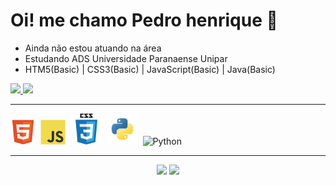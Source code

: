 ### <h1>Oi! me chamo Pedro henrique  👋</h1>


-  Ainda não estou atuando na área
-  Estudando ADS Universidade Paranaense Unipar
-  HTM5(Basic) | CSS3(Basic) | JavaScript(Basic) | Java(Basic)
 
<a href="https://www.instagram.com/pedro_henrique_rodigues/" target="_blank">
    <img src="https://camo.githubusercontent.com/acaa286597b43c96dc02b69b90de15a65c52063e31835b763a061cc815f64bac/68747470733a2f2f696d672e736869656c64732e696f2f62616467652f2d496e7374616772616d2d2532334534343035463f7374796c653d666f722d7468652d6261646765266c6f676f3d696e7374616772616d266c6f676f436f6c6f723d7768697465" data-canonical-src="https://img.shields.io/badge/-Instagram-%23E4405F?style=for-the-badge&amp;logo=instagram&amp;logoColor=white" style="max-width: 100%;">
</a>
<a href="https://www.linkedin.com/in/pedro-henrique-rodrigues-334370235/" target="_blank">
    <img src="https://camo.githubusercontent.com/c00f87aeebbec37f3ee0857cc4c20b21fefde8a96caf4744383ebfe44a47fe3f/68747470733a2f2f696d672e736869656c64732e696f2f62616467652f2d4c696e6b6564496e2d2532333030373742353f7374796c653d666f722d7468652d6261646765266c6f676f3d6c696e6b6564696e266c6f676f436f6c6f723d7768697465" data-canonical-src="https://img.shields.io/badge/-LinkedIn-%230077B5?style=for-the-badge&amp;logo=linkedin&amp;logoColor=white" style="max-width: 100%;">
</a><hr>

<div>
  <img src="https://github.com/devicons/devicon/blob/master/icons/html5/html5-original.svg" title="HTML5" alt="HTML" width="40" height="40"/>&nbsp;
  <img src="https://github.com/devicons/devicon/blob/master/icons/javascript/javascript-original.svg" title="JavaScript" alt="JavaScript" width="40" height="40"/>&nbsp;
  <img src="https://raw.githubusercontent.com/github/explore/80688e429a7d4ef2fca1e82350fe8e3517d3494d/topics/css/css.png" title="CSS3" alt="CSS3" width="50" height="50"/>&nbsp;
  <img src="https://raw.githubusercontent.com/github/explore/80688e429a7d4ef2fca1e82350fe8e3517d3494d/topics/python/python.png" title="Python" alt="Python" width="50" height="50"/>&nbsp;
   <img src="https://cdn.iconscout.com/icon/free/png-256/java-3628857-3029997.png" title="Python" alt="Python" width="50" height="50"/>&nbsp;
 </div><hr>
 
<div align="center">
  <img height="160em" src="https://github-readme-stats.vercel.app/api?username=R0DRlGUES&show_icons=true&theme=blue-green&include_all_commits=true&count_private=true"/>
  
  <img height="160em" src="https://github-readme-stats.vercel.app/api/top-langs/?username=R0DRlGUES&layout=compact&langs_count=7&theme=blue-green"/>
</div>
 
